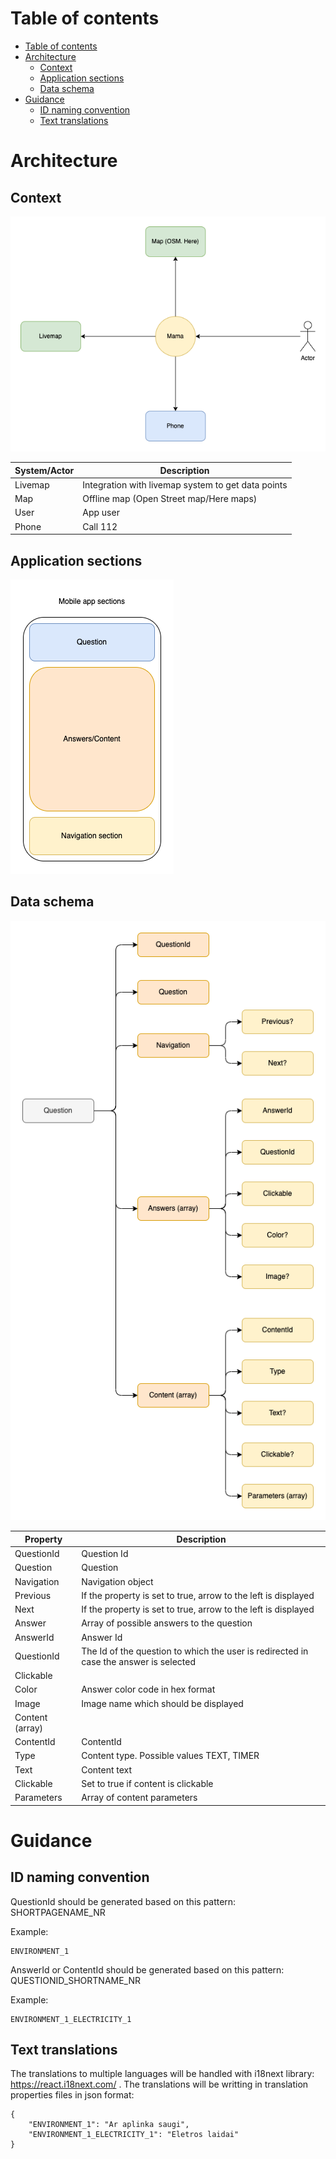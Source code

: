 # Table of contents

- [Table of contents](#table-of-contents)
- [Architecture](#architecture)
  - [Context](#context)
  - [Application sections](#application-sections)
  - [Data schema](#data-schema)
- [Guidance](#guidance)
  - [ID naming convention](#id-naming-convention)
  - [Text translations](#text-translations)

# Architecture


## Context

![Context](./assets/context.png)

| System/Actor | Description |
|-|-|
| Livemap | Integration with livemap system to get data points |
| Map| Offline map (Open Street map/Here maps)|
| User | App user |
| Phone | Call 112 |


## Application sections

![App sections](./assets/structure.png)



## Data schema

![Schema](./assets/schema.png)

| Property | Description |
|-|-|
| QuestionId | Question Id|
| Question | Question |
| Navigation | Navigation object |
| Previous | If the property is set to true, arrow to the left is displayed |
| Next | If the property is set to true, arrow to the left is displayed |
| Answer | Array of possible answers to the question |
| AnswerId | Answer Id|
| QuestionId | The Id of the question to which the user is redirected in case the answer is selected |
| Clickable |  |
| Color | Answer color code in hex format |
| Image | Image name which should be displayed |
| Content (array) |  |
| ContentId | ContentId |
| Type | Content type. Possible values TEXT, TIMER |
| Text | Content text |
| Clickable | Set to true if content is clickable |
| Parameters | Array of content parameters |


# Guidance

## ID naming convention

QuestionId should be generated based on this pattern: SHORTPAGENAME_NR

Example:
```
ENVIRONMENT_1
```

AnswerId or ContentId should be generated based on this pattern: QUESTIONID_SHORTNAME_NR

Example:
```
ENVIRONMENT_1_ELECTRICITY_1
```

## Text translations

The translations to multiple languages will be handled with i18next library: https://react.i18next.com/ .
The translations will be writting in translation properties files in json format:
```
{
    "ENVIRONMENT_1": "Ar aplinka saugi",
    "ENVIRONMENT_1_ELECTRICITY_1": "Eletros laidai"
}

```